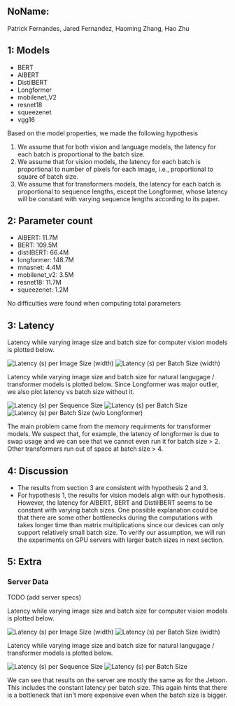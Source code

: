 NoName:
---
Patrick Fernandes, Jared Fernandez, Haoming Zhang, Hao Zhu

1: Models
----
* BERT
* AlBERT
* DistilBERT
* Longformer
* mobilenet_V2
* resnet18
* squeezenet
* vgg16

Based on the model properties, we made the following hypothesis

 1. We assume that for both vision and language models, the latency for each batch is proportional to the batch size.
 2. We assume that for vision models, the latency for each batch is proportional to number of pixels for each image, i.e., proportional to square of batch size.
 3. We assume that for transformers models, the latency for each batch is proportional to sequence lengths, except the Longformer, whose latency will be constant with varying sequence lengths according to its paper. 


2: Parameter count
----

* AlBERT: 11.7M
* BERT: 109.5M
* distilBERT: 66.4M
* longformer: 148.7M
* mnasnet: 4.4M
* mobilenet_v2: 3.5M
* resnet18: 11.7M
* squeezenet: 1.2M

No difficulties were found when computing total parameters

3: Latency
----

Latency while varying image size and batch size for computer vision models is plotted below.

![Latency (s) per Image Size (width)](vision_imgsize.png)
![Latency (s) per Batch Size (width)](vision_batchsize.png)


Latency while varying image size and batch size for natural langugage / transformer models is plotted below. 
Since Longformer was major outlier, we also plot latency vs batch size without it.

![Latency (s) per Sequence Size](nlp_sequencesize.png)
![Latency (s) per Batch Size](nlp_batchsize.png)
![Latency (s) per Batch Size (w/o Longformer)](nlp_batchsize_nolf.png)

The main problem came from the memory requirments for transformer models.
 We suspect that, for example, the latency of longformer is due to swap usage and we can see that we cannot even run it for batch size > 2. 
Other transformers run out of space at batch size > 4.


4: Discussion
----

 * The results from section 3 are consistent with hypothesis 2 and 3. 
 * For hypothesis 1, the results for vision models align with our hypothesis. However, the latency for AlBERT, BERT and DistillBERT seems to be constant with varying batch sizes. One possible explanation could be that there are some other bottlenecks during the computations with takes longer time than matrix multiplications since our devices can only support relatively small batch size. To verify our assumption, we will run the experiments on GPU servers with larger batch sizes in next section. 


5: Extra
----

### Server Data

TODO (add server specs)

Latency while varying image size and batch size for computer vision models is plotted below.

![Latency (s) per Image Size (width)](vision_imgsize_server.png)
![Latency (s) per Batch Size (width)](vision_batchsize_server.png)


Latency while varying image size and batch size for natural langugage / transformer models is plotted below. 

![Latency (s) per Sequence Size](nlp_sequencesize_server.png)
![Latency (s) per Batch Size](nlp_batchsize_server.png)

We can see that results on the server are mostly the same as for the Jetson.
This includes the constant latency per batch size. This again hints that there is a bottleneck that isn't more expensive even when the batch size is bigger.